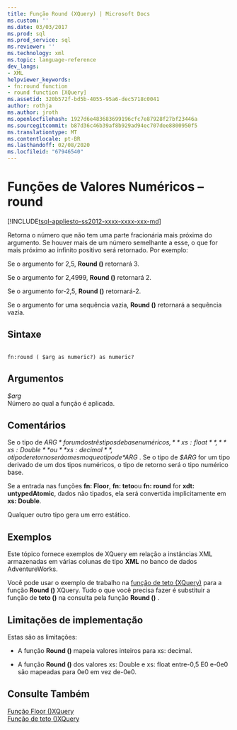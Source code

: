 ```yaml
---
title: Função Round (XQuery) | Microsoft Docs
ms.custom: ''
ms.date: 03/03/2017
ms.prod: sql
ms.prod_service: sql
ms.reviewer: ''
ms.technology: xml
ms.topic: language-reference
dev_langs:
- XML
helpviewer_keywords:
- fn:round function
- round function [XQuery]
ms.assetid: 320b572f-bd5b-4055-95a6-dec5718c0041
author: rothja
ms.author: jroth
ms.openlocfilehash: 1927d6e483683699196cfc7e87928f27bf23446a
ms.sourcegitcommit: b87d36c46b39af8b929ad94ec707dee8800950f5
ms.translationtype: MT
ms.contentlocale: pt-BR
ms.lasthandoff: 02/08/2020
ms.locfileid: "67946540"
---
```

# <a name="numeric-values-functions---round"></a>Funções de Valores Numéricos – round
[!INCLUDE[tsql-appliesto-ss2012-xxxx-xxxx-xxx-md](../includes/tsql-appliesto-ss2012-xxxx-xxxx-xxx-md.md)]

  Retorna o número que não tem uma parte fracionária mais próxima do argumento. Se houver mais de um número semelhante a esse, o que for mais próximo ao infinito positivo será retornado. Por exemplo:  
  
 Se o argumento for 2,5, **Round ()** retornará 3.  
  
 Se o argumento for 2,4999, **Round ()** retornará 2.  
  
 Se o argumento for-2,5, **Round ()** retornará-2.  
  
 Se o argumento for uma sequência vazia, **Round ()** retornará a sequência vazia.  
  
## <a name="syntax"></a>Sintaxe  
  
```  
  
fn:round ( $arg as numeric?) as numeric?  
```  
  
## <a name="arguments"></a>Argumentos  
 *$arg*  
 Número ao qual a função é aplicada.  
  
## <a name="remarks"></a>Comentários  
 Se o tipo de *$ARG* for um dos três tipos de base numéricos, **xs: float**, **xs: Double**ou **xs: decimal**, o tipo de retorno será o mesmo que o tipo de *$ARG* . Se o tipo de *$ARG* for um tipo derivado de um dos tipos numéricos, o tipo de retorno será o tipo numérico base.  
  
 Se a entrada nas funções **fn: Floor**, **fn: teto**ou **fn: round** for **xdt: untypedAtomic**, dados não tipados, ela será convertida implicitamente em **xs: Double**.  
  
 Qualquer outro tipo gera um erro estático.  
  
## <a name="examples"></a>Exemplos  
 Este tópico fornece exemplos de XQuery em relação a instâncias XML armazenadas em várias colunas de tipo **XML** no banco de dados AdventureWorks.  
  
 Você pode usar o exemplo de trabalho na [função de teto (XQuery)](../xquery/numeric-values-functions-ceiling.md) para a função **Round ()** XQuery. Tudo o que você precisa fazer é substituir a função de **teto ()** na consulta pela função **Round ()** .  
  
## <a name="implementation-limitations"></a>Limitações de implementação  
 Estas são as limitações:  
  
-   A função **Round ()** mapeia valores inteiros para xs: decimal.  
  
-   A função **Round ()** dos valores xs: Double e xs: float entre-0,5 E0 e-0e0 são mapeadas para 0e0 em vez de-0e0.  
  
## <a name="see-also"></a>Consulte Também  
 [Função Floor &#40;&#41;XQuery](../xquery/numeric-values-functions-floor.md)   
 [Função de teto &#40;&#41;XQuery](../xquery/numeric-values-functions-ceiling.md)  
  
  
